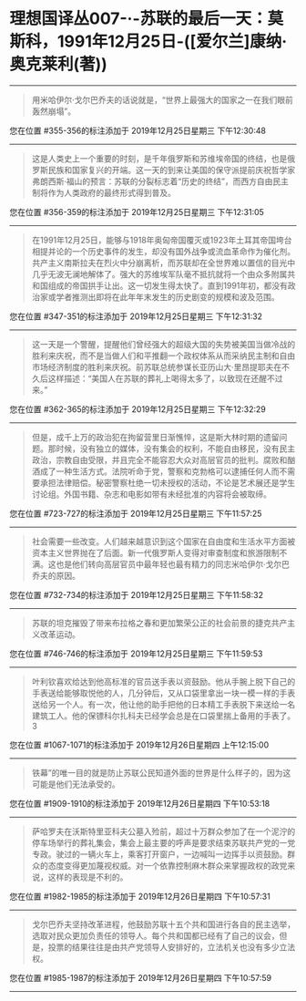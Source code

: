 # 理想国译丛007-·-苏联的最后一天：莫斯科，1991年12月25日-([爱尔兰]康纳·奥克莱利(著))

---

> 用米哈伊尔·戈尔巴乔夫的话说就是，“世界上最强大的国家之一在我们眼前轰然崩塌”。

您在位置 #355-356的标注添加于 2019年12月25日星期三 下午12:30:48

---

> 这是人类史上一个重要的时刻，是千年俄罗斯和苏维埃帝国的终结，也是俄罗斯民族和国家复兴的开端。这一天的到来让美国的保守派提前庆祝哲学家弗朗西斯·福山的预言：苏联的分裂标志着“历史的终结”，而西方自由民主制将作为人类政府的最终形式得到普及。

您在位置 #356-359的标注添加于 2019年12月25日星期三 下午12:31:05

---

> 在1991年12月25日，能够与1918年奥匈帝国覆灭或1923年土耳其帝国垮台相提并论的一个历史事件的发生，却没有国外战争或流血革命作为催化剂。共产主义南斯拉夫在烈火中分崩离析，而苏联却在全世界难以置信的目光中几乎无波无澜地解体了。强大的苏维埃军队毫不抵抗就将一个由众多附属共和国组成的帝国拱手让出。这一切发生得太快了。直到1991年初，都没有政治家或学者推测出即将在此年年末发生的历史剧变的规模和波及范围。

您在位置 #347-351的标注添加于 2019年12月25日星期三 下午12:31:32

---

> 这一天是一个警醒，提醒他们曾经强大的超级大国的失势被美国当做冷战的胜利来庆祝，而不是当做人们和平推翻一个政权体系从而采纳民主制和自由市场经济制度的胜利来庆祝。前苏联总统参谋长亚历山大·里昂提耶夫在不久后这样描述：“美国人在苏联的葬礼上喝得太多了，以致现在还醒不过来。”

您在位置 #362-365的标注添加于 2019年12月25日星期三 下午12:32:29

---

> 但是，成千上万的政治犯在拘留营里日渐憔悴，这是斯大林时期的遗留问题。那时候，没有独立的媒体，没有集会的权利，不能自由移民，没有民主政治，宗教自由受限，并且完全不能容忍大众对高层官员的批判。腐败和酗酒成了一种生活方式。法院听命于党，警察和克勃格可以逮捕任何人而不需要承担法律赔偿。秘密警察杜绝一切未授权的活动，不论是艺术展还是学生讨论组。外国书籍、杂志和电影如带有未经批准的内容将会被取缔。

您在位置 #723-727的标注添加于 2019年12月25日星期三 下午11:57:25

---

> 社会需要一些改变。人们越来越意识到这个国家在自由度和生活水平方面被资本主义世界抛在了后面。新一代俄罗斯人变得对审查制度和旅游限制不满。这也是他们转向高层官员中最年轻也最有精力的同志米哈伊尔·戈尔巴乔夫的原因。

您在位置 #732-734的标注添加于 2019年12月25日星期三 下午11:58:32

---

> 苏联的坦克摧毁了带来布拉格之春和更加繁荣公正的社会前景的捷克共产主义改革运动。

您在位置 #746-746的标注添加于 2019年12月25日星期三 下午11:59:53

---

> 叶利钦喜欢给达到他高标准的官员送手表以资鼓励。他从手腕上脱下自己的手表送给能够取悦他的人，几分钟后，又从口袋里拿出一块一模一样的手表送给另一个人。有一次，他让他的助手把他的日本精工手表脱下来送给一名建筑工人。他的保镖科尔扎科夫已经学会总是在口袋里揣上备用的手表了。3

您在位置 #1067-1071的标注添加于 2019年12月26日星期四 上午12:15:00

---

> 铁幕”的唯一目的就是防止苏联公民知道外面的世界是什么样子的，因为这可能是他们无法承受的。

您在位置 #1909-1910的标注添加于 2019年12月26日星期四 下午10:53:18

---

> 萨哈罗夫在沃斯特里亚科夫公墓入殓前，超过十万群众参加了在一个泥泞的停车场举行的葬礼集会，集会上最主要的呼声是要求结束苏联共产党的一党专政。驶过的一辆火车上，乘客打开窗户，一边喊叫一边挥手以资鼓励。群众的态度变得更加蔑视权威。对一个依靠控制麻木群众来掌握政权的政党来说，这样的表现是不利的。

您在位置 #1982-1985的标注添加于 2019年12月26日星期四 下午10:57:31

---

> 戈尔巴乔夫坚持改革进程，他鼓励苏联十五个共和国进行各自的民主选举，选取对民众更加负责任的领导人。每个共和国都已经有了自己的议会，但是，投票的结果往往是由共产党领导人安排好的，立法机关也没有多少立法权。

您在位置 #1985-1987的标注添加于 2019年12月26日星期四 下午10:57:59

---

